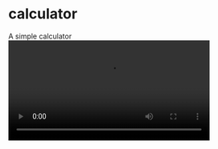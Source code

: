 # calculator
A simple calculator
<video src="https://github.com/jatinkumar-me/calculator/assets/85551434/5a6d8a93-20e8-4e01-84b9-1391dbf48411" width="400" controls />
